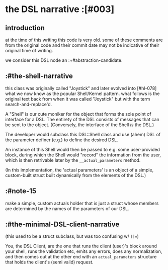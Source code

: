 # the DSL narrative :[#003]



## introduction

at the time of this writing this code is very old. some of these
comments are from the original code and their commit date may not be
indicative of their original time of writing.

we consider this DSL node an :+#abstraction-candidate.




## :#the-shell-narrative

this class was originally called "Joystick" and later evolved into
[#hl-078] what we now know as the popular Shell/Kernel pattern. what
follows is the original text back from when it was called "Joystick" but
with the term search-and-replace'd.

A "Shell" is our cute moniker for the object that forms the
sole point of interface for a DSL. The entirety of the DSL
consists of messages that can be sent to the object.  (Conversely,
the interface of the Shell *is* the DSL.)

The developer would subclass this DSL::Shell class and use
(ahem) DSL of the parameter definer (e.g.) to define the desired DSL.

An instance of this Shell would then be passed to e.g. some
user-provided block, during which the Shell would "record" the
information from the user, which is then retrivable later by the
`__actual_parameters` method.

(In this implementation, the 'actual parameters' is an object
of a simple, custom-built struct built dynamically from the
elements of the DSL.)




## :#note-15

make a simple, custom actuals holder that is just a struct whose members
are determined by the names of the parameters of our DSL.




## :#the-minimal-DSL-client-narrative

(this used to be a struct subclass, but was too confusing w/ `[]=`)

You, the DSL Client, are the one that runs the client (user)'s block
around your shell, runs the validation etc, emits any errors, does any
normalization, and then comes out at the other end with an
`actual_parameters` structure that holds the client's (semi valid) request.
